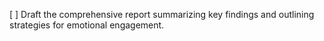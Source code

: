 [ ] Draft the comprehensive report summarizing key findings and outlining strategies for emotional engagement.